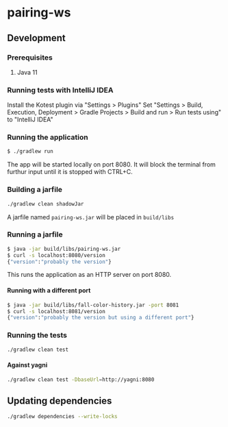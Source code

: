 # pairing-ws
## Development
### Prerequisites
1. Java 11

### Running tests with IntelliJ IDEA
Install the Kotest plugin via "Settings > Plugins"
Set "Settings > Build, Execution, Deployment > Gradle Projects > Build and run > Run tests using" to "IntelliJ IDEA"

### Running the application
```sh
$ ./gradlew run
```
The app will be started locally on port 8080. It will block the terminal from furthur input until it is stopped with CTRL+C.

### Building a jarfile
```sh
./gradlew clean shadowJar
```
A jarfile named `pairing-ws.jar` will be placed in `build/libs`

### Running a jarfile
```sh
$ java -jar build/libs/pairing-ws.jar
$ curl -s localhost:8080/version
{"version":"probably the version"}
```
This runs the application as an HTTP server on port 8080.

#### Running with a different port
```sh
$ java -jar build/libs/fall-color-history.jar -port 8081
$ curl -s localhost:8081/version
{"version":"probably the version but using a different port"}
```

### Running the tests
```sh
./gradlew clean test
```

#### Against yagni
```sh
./gradlew clean test -DbaseUrl=http://yagni:8080
```

## Updating dependencies
```sh
./gradlew dependencies --write-locks
```
